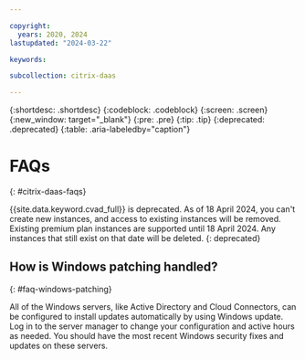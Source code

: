 ```yaml
---

copyright:
  years: 2020, 2024
lastupdated: "2024-03-22"

keywords:

subcollection: citrix-daas

---
```


{:shortdesc: .shortdesc}
{:codeblock: .codeblock}
{:screen: .screen}
{:new_window: target="_blank"}
{:pre: .pre}
{:tip: .tip}
{:deprecated: .deprecated}
{:table: .aria-labeledby="caption"}

# FAQs
{: #citrix-daas-faqs}

{{site.data.keyword.cvad_full}} is deprecated. As of 18 April 2024, you can't create new instances, and access to existing instances will be removed. Existing premium plan instances are supported until 18 April 2024. Any instances that still exist on that date will be deleted. 
{: deprecated}

## How is Windows patching handled?
{: #faq-windows-patching}

All of the Windows servers, like Active Directory and Cloud Connectors, can be configured to install updates automatically by using Windows update. Log in to the server manager to change your configuration and active hours as needed. You should have the most recent Windows security fixes and updates on these servers.
